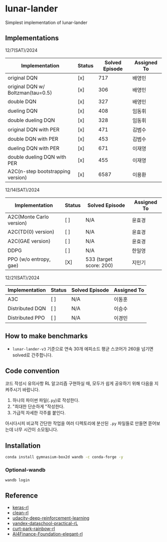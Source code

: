 # lunar-lander

Simplest implementation of lunar-lander

## Implementations

12/7(SAT)/2024

| Implementation                   | Status | Solved Episode | Assigned To |
|----------------------------------|--------|----------------|-------------|
| original DQN                     | [x]    | 717            | 배영민        |
| original DQN w/ Boltzman(tau=0.5)| [x]    | 306            | 배영민        |
| double DQN                       | [x]    | 327            | 배영민        |
| dueling DQN                      | [x]    | 408            | 임동휘        |
| double dueling DQN               | [x]    | 328            | 임동휘        |
| original DQN with PER            | [x]    | 471            | 김범수        |
| double DQN with PER              | [x]    | 453            | 김범수        |
| dueling DQN with PER             | [x]    | 671            | 이재영        |
| double dueling DQN with PER      | [x]    | 455            | 이재영        |
| A2C(n-step bootstrapping version)| [x]    | 6587           | 이용환        |

12/14(SAT)/2024

| Implementation                  | Status | Solved Episode | Assigned To |
|---------------------------------|--------|----------------|-------------|
| A2C(Monte Carlo version)        | [ ]    | N/A            | 윤효경        |
| A2C(TD(0) version)              | [ ]    | N/A            | 윤효경        |
| A2C(GAE version)                | [ ]    | N/A            | 윤효경        |
| DDPG                            | [ ]    | N/A            | 한일영        |
| PPO (w/o entropy, gae)          | [X]    | 533 (target score: 200)            | 지민기        |

12/21(SAT)/2024

| Implementation                  | Status | Solved Episode | Assigned To |
|---------------------------------|--------|----------------|-------------|
| A3C                             | [ ]    | N/A            | 이동훈      |
| Distributed DQN                 | [ ]    | N/A            | 이승수      |
| Distributed PPO                 | [ ]    | N/A            | 이경민      |

## How to make benchmarks

- `lunar-lander-v3` 기준으로 연속 30개 에피소드 평균 스코어가 260을 넘기면 solved로 간주합니다.

## Code convention

코드 작성시 유의사항
RL 알고리즘 구현하실 때, 모두가 쉽게 공유하기 위해 다음을 지켜주시기 바랍니다.

1. 하나의 파이썬 파일(`.py`)로 작성한다.
2. "최대한 단순하게 "작성한다.
3. 가급적 자세한 각주를 붙인다.

아시다시피 비교적 간단한 작업을 여러 디렉토리에 분산된 `.py` 파일들로 만들면 뜯어보는데 너무 시간이 소모됩니다. 

## Installation

```bash
conda install gymnasium-box2d wandb -c conda-forge -y
```

### Optional-wandb

```
wandb login
```

## Reference

- [keras-rl](https://github.com/keras-rl/keras-rl)
- [clean-rl](https://github.com/vwxyzjn/cleanrl)
- [udacity-deep-reinforcement-learning](https://github.com/udacity/deep-reinforcement-learning)
- [yandex-dataschool-practical-rL](https://github.com/yandexdataschool/Practical_RL)
- [curt-park-rainbow-rl](https://github.com/Curt-Park/rainbow-is-all-you-need)
- [AI4Finance-Foundation-elegant-rl](https://github.com/AI4Finance-Foundation/ElegantRL)
